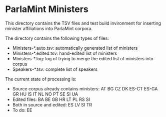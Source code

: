 # ParlaMint Ministers

This directory contains the TSV files and test build invironment for inserting minister affiliations
into ParlaMint corpora.

The directory contains the following types of files:
* Ministers-*.auto.tsv: automatically generated list of ministers
* Ministers-*.edited.tsv: hand-edited list of ministers
* Ministers-*.log: log of trying to merge the edited list of ministers into corpus
* Speakers-*.tsv: complete list of speakers

The current state of processing is:
* Source corpus already contains ministers: AT BG CZ DK ES-CT ES-GA GR HU IS IT NL NO PT SE SI UA
* Edited files: BA BE GB HR LT PL RS SI
* Both in source and edited: ES LV SI TR
* To do: EE

